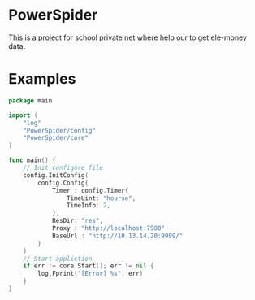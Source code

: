 # PowerSpider

This is a project for school private net where help our to get ele-money data.

# Examples

```go
package main

import (
    "log"
    "PowerSpider/config"
    "PowerSpider/core"
)

func main() {
    // Init configure file
    config.InitConfig(
        config.Config{
            Timer : config.Timer{
                TimeUint: "hourse",
                TimeInfo: 2,
            },
            ResDir: "res",
            Proxy : "http://localhost:7980"
            BaseUrl : "http://10.13.14.20:9999/"
        }
    )
    // Start appliction
    if err := core.Start(); err != nil {
        log.Fprint("[Error] %s", err)
    }
}
```
